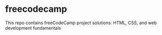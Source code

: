 # freecodecamp
This repo contains freeCodeCamp project solutions: HTML, CSS, and web development fundamentals
